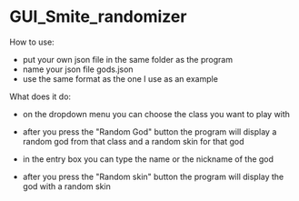 # GUI_Smite_randomizer


How to use:

- put your own json file in the same folder as the program
- name your json file gods.json
- use the same format as the one I use as an example

What does it do:

- on the dropdown menu you can choose the class you want to play with
- after you press the "Random God" button the program will display a random god from that class and a random skin for that god

- in the entry box you can type the name or the nickname of the god
- after you press the "Random skin" button the program will display the god with a random skin
